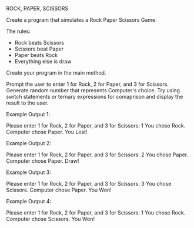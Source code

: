 ROCK, PAPER, SCISSORS

Create a program that simulates a Rock Paper Scissors Game.

The rules:

- Rock beats Scissors
- Scissors beat Paper
- Paper beats Rock
- Everything else is draw

Create your program in the main method.

Prompt the user to enter 1 for Rock, 2 for Paper, and 3 for Scissors.
Generate random number that represents Computer's choice.
Try using switch statements or ternary expressions for comaprison and display the result to the user.


Example Output 1:

Please enter 1 for Rock, 2 for Paper, and 3 for Scissors: 1
You chose Rock. Computer chose Paper. You Lost!


Example Output 2:

Please enter 1 for Rock, 2 for Paper, and 3 for Scissors: 2
You chose Paper. Computer chose Paper. Draw!


Example Output 3:

Please enter 1 for Rock, 2 for Paper, and 3 for Scissors: 3
You chose Scissors. Computer chose Paper. You Won!

Example Output 4:

Please enter 1 for Rock, 2 for Paper, and 3 for Scissors: 1
You chose Rock. Computer chose Scissors. You Won!